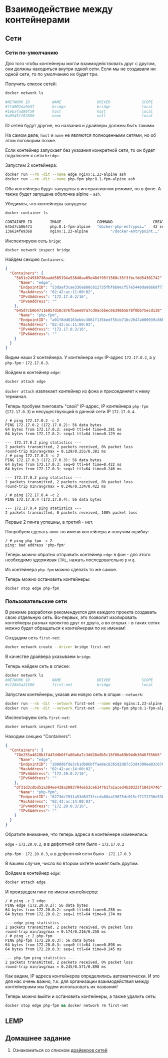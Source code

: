 # Взаимодействие между контейнерами

## Сети

### Сети по-умолчанию

Для того чтобы контейнеры могли взаимодействовать друг с другом, они должны находиться внутри одной сети. Если мы не создавали ни одной сети, то по умолчанию их будет три.

Получить список сетей:
```bash
docker network ls

#NETWORK ID          NAME                DRIVER              SCOPE
#f1d002da9b57        bridge              bridge              local
#1ebafad80f59        host                host                local
#a85451f02880        none                null                local
```
ID сетей будут другие, но названия и драйверы должны быть такими.

На самом деле, `host` и `none` не являются полноценными сетями, но об этом поговорим позже.

Если контейнер запускает без указания конкретной сети, то он будет подключен к сети `bridge`.

Запустим 2 контейнера:
```bash
docker run --rm -dit --name edge nginx:1.23-alpine ash
docker run --rm -dit --name php-fpm php:8.1-fpm-alpine ash
```
Оба контейнера будут запущены в интерактивном режиме, но в фоне. А также будет запущена оболочка alpine - `ash`.

Убедимся, что контейнеры запущены:
```bash
docker container ls

CONTAINER ID        IMAGE                COMMAND                  CREATED             STATUS              PORTS         NAMES
645d7cb06471        php:8.1-fpm-alpine   "docker-php-entrypoi…"   42 seconds ago      Up 41 seconds       9000/tcp      php-fpm
13a624fe9368        nginx:1.23-alpine          "/docker-entrypoint.…"   2 minutes ago       Up 2 minutes        80/tcp        edge

```

Инспектируем сеть `brige`:
```bash
docker network inspect bridge
```
Найдем секцию `Containers`:

```json
{
  "Containers": {
    "5b51e24930736aadd585194a53840aa09e48df95f1568c35f3fbcfdd54301742": {
      "Name": "edge",
      "EndpointID": "53daaf3cae336a888c812735fbf6b0ecf57e5440da866b8f776d025fa0f7616d",
      "MacAddress": "02:42:ac:11:00:02",
      "IPv4Address": "172.17.0.2/16",
      "IPv6Address": ""
    },
    "645d7cb0647116057d18c876fbaee07a7cd9ac6bec66398b5678f0bb75ecd138": {
      "Name": "php-fpm",
      "EndpointID": "a01f8dd8163ebbc3861f135bedf55cb716c2947a000939c88b953872a5c7a9df",
      "MacAddress": "02:42:ac:11:00:03",
      "IPv4Address": "172.17.0.3/16",
      "IPv6Address": ""
    }
  }
}
```
Видим наши 2 контейнера. У контейнера `edge` IP-адрес `172.17.0.2`, а у `php-fpm` - `172.17.0.3`.

Войдем в контейнер `edge`:
```bash
docker attach edge
```

`docker attach` извлекает контейнер из фона и присоединяет к нему терминал.

Теперь пробуем пинговать "свой" IP-адрес, IP контейнера `php-fpm` (`172.17.0.3`) и несуществующий в данной сети IP `172.17.0.4`.

```
/ # ping 172.17.0.2 -c 2
PING 172.17.0.2 (172.17.0.2): 56 data bytes
64 bytes from 172.17.0.2: seq=0 ttl=64 time=0.381 ms
64 bytes from 172.17.0.2: seq=1 ttl=64 time=0.129 ms

--- 172.17.0.2 ping statistics ---
2 packets transmitted, 2 packets received, 0% packet loss
round-trip min/avg/max = 0.129/0.255/0.381 ms
/ # ping 172.17.0.3 -c 2
PING 172.17.0.3 (172.17.0.3): 56 data bytes
64 bytes from 172.17.0.3: seq=0 ttl=64 time=0.422 ms
64 bytes from 172.17.0.3: seq=1 ttl=64 time=0.246 ms

--- 172.17.0.3 ping statistics ---
2 packets transmitted, 2 packets received, 0% packet loss
round-trip min/avg/max = 0.246/0.334/0.422 ms

/ # ping 172.17.0.4 -c 2
PING 172.17.0.4 (172.17.0.4): 56 data bytes

--- 172.17.0.4 ping statistics ---
2 packets transmitted, 0 packets received, 100% packet loss
```
Первые 2 пинга успешны, а третий - нет.

Попробуем сделать пинг по имени контейнера и получим ошибку:
```
/ # ping php-fpm -c 2
ping: bad address 'php-fpm'
```

Теперь можно обратно отправить контейнер `edge` в фон - для этого необходимо удерживая `CTRL`, нажать последовательно `p` и `q`. 

Из контейнера `php-fpm` можно сделать то же самое.

Теперь можно остановить контейнеры:
```bash
docker stop edge php-fpm
```

### Пользовательские сети

В режиме разработки рекомендуется для каждого проекта создавать свою отдельную сеть. Во-первых, это позволит изолировать контейнеры разных проектов друг от друга, а во вторых - в таких сетях можно будет обращаться к контейнерам по их именам!

Создадим сеть `first-net`:
```bash
docker network create --driver bridge first-net
```
В качестве драйвера указываем `bridge`.

Теперь найдем сеть в списке:
```bash
docker network ls
#NETWORK ID          NAME                DRIVER              SCOPE
#cf28e5a21500        first-net           bridge              local
```

Запустим контейнеры, указав им новую сеть в опции `--network`:
```bash
docker run --rm -dit --network first-net --name edge nginx:1.23-alpine ash
docker run --rm -dit --network first-net --name php-fpm php:8.1-fpm-alpine ash
```

Инспектируем сеть `first-net`:
```bash
docker network inspect first-net
```
Находим секцию "Containers":
```json
{
  "Containers": {
    "78e255a4828b1f447ddb0ffa00a6a7c3dd28e8b5c18f06a69b94db3048f55bb5": {
      "Name": "edge",
      "EndpointID": "2088d6fde3cb1db06bffae8ec83b5d2d87c53d4309ee03c670cebf4cf46f3fa4",
      "MacAddress": "02:42:ac:14:00:02",
      "IPv4Address": "172.20.0.2/16",
      "IPv6Address": ""
    },
    "df31d3cdbd51a304ee438a2093794ee53ce634761fa1aced4b20323f18424746": {
      "Name": "php-fpm",
      "EndpointID": "6273dc7831a53d8373fccda88aa19875dc015cf7172736e53b34f16dd984c1f2",
      "MacAddress": "02:42:ac:14:00:03",
      "IPv4Address": "172.20.0.3/16",
      "IPv6Address": ""
    }
  }
}
```
Обратите внимание, что теперь адреса в контейнере изменились:

`edge` - `172.20.0.2`, а в дефолтной сети было - `172.17.0.2`

`php-fpm` - `172.20.0.3`, а в дефолтной сети было - `172.17.0.3`

В вашем случае, число во втором октете может быть другим.

Войдем в контейнер `edge`:
```bash
docker attach edge
```
И произведем пинг по имени контейнеров:
```
/ # ping -c 2 edge
PING edge (172.20.0.2): 56 data bytes
64 bytes from 172.20.0.2: seq=0 ttl=64 time=0.258 ms
64 bytes from 172.20.0.2: seq=1 ttl=64 time=0.174 ms

--- edge ping statistics ---
2 packets transmitted, 2 packets received, 0% packet loss
round-trip min/avg/max = 0.174/0.216/0.258 ms
/ # ping -c 2 php-fpm
PING php-fpm (172.20.0.3): 56 data bytes
64 bytes from 172.20.0.3: seq=0 ttl=64 time=0.898 ms
64 bytes from 172.20.0.3: seq=1 ttl=64 time=0.245 ms

--- php-fpm ping statistics ---
2 packets transmitted, 2 packets received, 0% packet loss
round-trip min/avg/max = 0.245/0.571/0.898 ms
```

Как видим, IP адреса контейнеров определились автоматически. И это для нас очень важно, т.к. для организации взаимодействия между контейнерами мы будем использовать их названия!

Теперь можно выйти и остановить контейнеры, а также удалить сеть:
```bash
docker stop edge php-fpm && docker network rm first-net
```

## LEMP

## Домашнее задание
1) Ознакомиться со списком [драйверов сетей](https://docs.docker.com/network/)